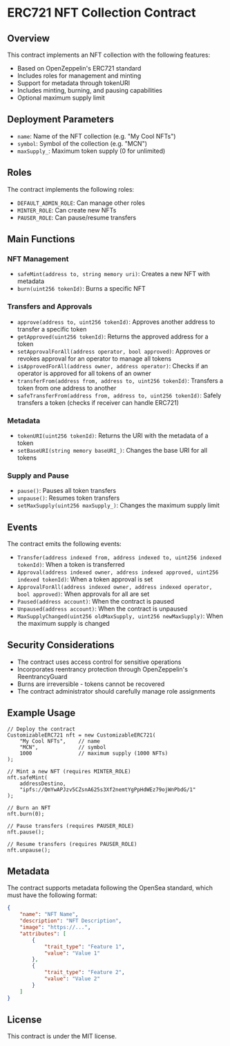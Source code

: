 # ERC721 NFT Collection Contract

## Overview

This contract implements an NFT collection with the following features:

- Based on OpenZeppelin's ERC721 standard
- Includes roles for management and minting
- Support for metadata through tokenURI
- Includes minting, burning, and pausing capabilities
- Optional maximum supply limit

## Deployment Parameters

- `name`: Name of the NFT collection (e.g. "My Cool NFTs")
- `symbol`: Symbol of the collection (e.g. "MCN")
- `maxSupply_`: Maximum token supply (0 for unlimited)

## Roles

The contract implements the following roles:

- `DEFAULT_ADMIN_ROLE`: Can manage other roles
- `MINTER_ROLE`: Can create new NFTs
- `PAUSER_ROLE`: Can pause/resume transfers

## Main Functions

### NFT Management
- `safeMint(address to, string memory uri)`: Creates a new NFT with metadata
- `burn(uint256 tokenId)`: Burns a specific NFT

### Transfers and Approvals
- `approve(address to, uint256 tokenId)`: Approves another address to transfer a specific token
- `getApproved(uint256 tokenId)`: Returns the approved address for a token
- `setApprovalForAll(address operator, bool approved)`: Approves or revokes approval for an operator to manage all tokens
- `isApprovedForAll(address owner, address operator)`: Checks if an operator is approved for all tokens of an owner
- `transferFrom(address from, address to, uint256 tokenId)`: Transfers a token from one address to another
- `safeTransferFrom(address from, address to, uint256 tokenId)`: Safely transfers a token (checks if receiver can handle ERC721)

### Metadata
- `tokenURI(uint256 tokenId)`: Returns the URI with the metadata of a token
- `setBaseURI(string memory baseURI_)`: Changes the base URI for all tokens

### Supply and Pause
- `pause()`: Pauses all token transfers
- `unpause()`: Resumes token transfers
- `setMaxSupply(uint256 maxSupply_)`: Changes the maximum supply limit

## Events

The contract emits the following events:

- `Transfer(address indexed from, address indexed to, uint256 indexed tokenId)`: When a token is transferred
- `Approval(address indexed owner, address indexed approved, uint256 indexed tokenId)`: When a token approval is set
- `ApprovalForAll(address indexed owner, address indexed operator, bool approved)`: When approvals for all are set
- `Paused(address account)`: When the contract is paused
- `Unpaused(address account)`: When the contract is unpaused
- `MaxSupplyChanged(uint256 oldMaxSupply, uint256 newMaxSupply)`: When the maximum supply is changed

## Security Considerations

- The contract uses access control for sensitive operations
- Incorporates reentrancy protection through OpenZeppelin's ReentrancyGuard
- Burns are irreversible - tokens cannot be recovered
- The contract administrator should carefully manage role assignments

## Example Usage

```solidity
// Deploy the contract
CustomizableERC721 nft = new CustomizableERC721(
    "My Cool NFTs",    // name
    "MCN",             // symbol
    1000               // maximum supply (1000 NFTs)
);

// Mint a new NFT (requires MINTER_ROLE)
nft.safeMint(
    addressDestino,
    "ipfs://QmYwAPJzv5CZsnA625s3Xf2nemtYgPpHdWEz79ojWnPbdG/1"
);

// Burn an NFT
nft.burn(0);

// Pause transfers (requires PAUSER_ROLE)
nft.pause();

// Resume transfers (requires PAUSER_ROLE)
nft.unpause();
```

## Metadata

The contract supports metadata following the OpenSea standard, which must have the following format:

```json
{
    "name": "NFT Name",
    "description": "NFT Description",
    "image": "https://...",
    "attributes": [
        {
            "trait_type": "Feature 1",
            "value": "Value 1"
        },
        {
            "trait_type": "Feature 2",
            "value": "Value 2"
        }
    ]
}
```

## License

This contract is under the MIT license. 